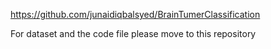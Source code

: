 https://github.com/junaidiqbalsyed/BrainTumerClassification 

For dataset and the code file please move to this repository 
